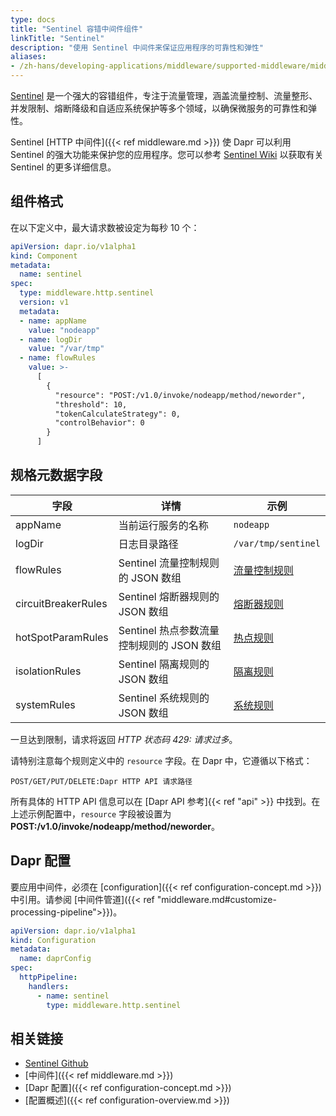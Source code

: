 ```yaml
---
type: docs
title: "Sentinel 容错中间件组件"
linkTitle: "Sentinel"
description: "使用 Sentinel 中间件来保证应用程序的可靠性和弹性"
aliases:
- /zh-hans/developing-applications/middleware/supported-middleware/middleware-sentinel/
---
```


[Sentinel](https://github.com/alibaba/sentinel-golang) 是一个强大的容错组件，专注于流量管理，涵盖流量控制、流量整形、并发限制、熔断降级和自适应系统保护等多个领域，以确保微服务的可靠性和弹性。

Sentinel [HTTP 中间件]({{< ref middleware.md >}}) 使 Dapr 可以利用 Sentinel 的强大功能来保护您的应用程序。您可以参考 [Sentinel Wiki](https://github.com/alibaba/sentinel-golang/wiki) 以获取有关 Sentinel 的更多详细信息。

## 组件格式

在以下定义中，最大请求数被设定为每秒 10 个：

```yaml
apiVersion: dapr.io/v1alpha1
kind: Component
metadata:
  name: sentinel
spec:
  type: middleware.http.sentinel
  version: v1
  metadata:
  - name: appName
    value: "nodeapp"
  - name: logDir
    value: "/var/tmp"
  - name: flowRules
    value: >-
      [
        {
          "resource": "POST:/v1.0/invoke/nodeapp/method/neworder",
          "threshold": 10,
          "tokenCalculateStrategy": 0,
          "controlBehavior": 0
        }
      ]
```

## 规格元数据字段

| 字段 | 详情 | 示例 |
|-------|---------|---------|
| appName | 当前运行服务的名称 | `nodeapp`
| logDir | 日志目录路径 | `/var/tmp/sentinel`
| flowRules | Sentinel 流量控制规则的 JSON 数组 | [流量控制规则](https://github.com/alibaba/sentinel-golang/blob/master/core/flow/rule.go)
| circuitBreakerRules | Sentinel 熔断器规则的 JSON 数组 | [熔断器规则](https://github.com/alibaba/sentinel-golang/blob/master/core/circuitbreaker/rule.go)
| hotSpotParamRules | Sentinel 热点参数流量控制规则的 JSON 数组 | [热点规则](https://github.com/alibaba/sentinel-golang/blob/master/core/hotspot/rule.go)
| isolationRules | Sentinel 隔离规则的 JSON 数组 | [隔离规则](https://github.com/alibaba/sentinel-golang/blob/master/core/isolation/rule.go)
| systemRules | Sentinel 系统规则的 JSON 数组 | [系统规则](https://github.com/alibaba/sentinel-golang/blob/master/core/system/rule.go)

一旦达到限制，请求将返回 *HTTP 状态码 429: 请求过多*。

请特别注意每个规则定义中的 `resource` 字段。在 Dapr 中，它遵循以下格式：

```
POST/GET/PUT/DELETE:Dapr HTTP API 请求路径
```

所有具体的 HTTP API 信息可以在 [Dapr API 参考]{{< ref "api" >}} 中找到。在上述示例配置中，`resource` 字段被设置为 **POST:/v1.0/invoke/nodeapp/method/neworder**。

## Dapr 配置

要应用中间件，必须在 [configuration]({{< ref configuration-concept.md >}}) 中引用。请参阅 [中间件管道]({{< ref "middleware.md#customize-processing-pipeline">}})。

```yaml
apiVersion: dapr.io/v1alpha1
kind: Configuration
metadata:
  name: daprConfig
spec:
  httpPipeline:
    handlers:
      - name: sentinel
        type: middleware.http.sentinel
```

## 相关链接

- [Sentinel Github](https://github.com/alibaba/sentinel-golang)
- [中间件]({{< ref middleware.md >}})
- [Dapr 配置]({{< ref configuration-concept.md >}})
- [配置概述]({{< ref configuration-overview.md >}})
